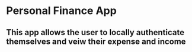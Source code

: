 # Personal Finance App

## This app allows the user to locally authenticate themselves and veiw their expense and income